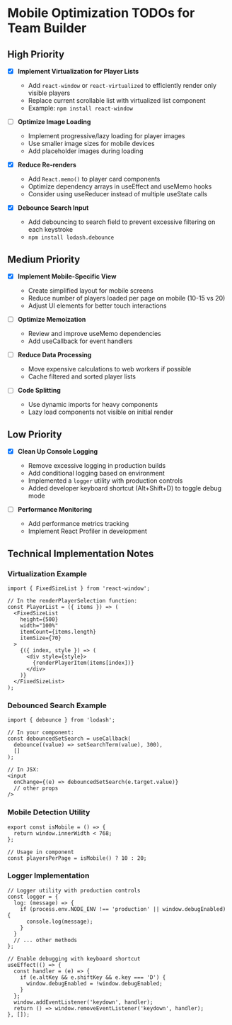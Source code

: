# Mobile Optimization TODOs for Team Builder

## High Priority

- [x] **Implement Virtualization for Player Lists**
  - Add `react-window` or `react-virtualized` to efficiently render only visible players
  - Replace current scrollable list with virtualized list component
  - Example: `npm install react-window`

- [ ] **Optimize Image Loading**
  - Implement progressive/lazy loading for player images
  - Use smaller image sizes for mobile devices
  - Add placeholder images during loading

- [x] **Reduce Re-renders**
  - Add `React.memo()` to player card components
  - Optimize dependency arrays in useEffect and useMemo hooks
  - Consider using useReducer instead of multiple useState calls

- [x] **Debounce Search Input**
  - Add debouncing to search field to prevent excessive filtering on each keystroke
  - `npm install lodash.debounce`

## Medium Priority

- [x] **Implement Mobile-Specific View**
  - Create simplified layout for mobile screens
  - Reduce number of players loaded per page on mobile (10-15 vs 20)
  - Adjust UI elements for better touch interactions

- [ ] **Optimize Memoization**
  - Review and improve useMemo dependencies
  - Add useCallback for event handlers

- [ ] **Reduce Data Processing**
  - Move expensive calculations to web workers if possible
  - Cache filtered and sorted player lists

- [ ] **Code Splitting**
  - Use dynamic imports for heavy components
  - Lazy load components not visible on initial render

## Low Priority

- [x] **Clean Up Console Logging**
  - Remove excessive logging in production builds
  - Add conditional logging based on environment
  - Implemented a `logger` utility with production controls
  - Added developer keyboard shortcut (Alt+Shift+D) to toggle debug mode

- [ ] **Performance Monitoring**
  - Add performance metrics tracking
  - Implement React Profiler in development

## Technical Implementation Notes

### Virtualization Example
```tsx
import { FixedSizeList } from 'react-window';

// In the renderPlayerSelection function:
const PlayerList = ({ items }) => (
  <FixedSizeList
    height={500}
    width="100%"
    itemCount={items.length}
    itemSize={70}
  >
    {({ index, style }) => (
      <div style={style}>
        {renderPlayerItem(items[index])}
      </div>
    )}
  </FixedSizeList>
);
```

### Debounced Search Example
```tsx
import { debounce } from 'lodash';

// In your component:
const debouncedSetSearch = useCallback(
  debounce((value) => setSearchTerm(value), 300),
  []
);

// In JSX:
<input
  onChange={(e) => debouncedSetSearch(e.target.value)}
  // other props
/>
```

### Mobile Detection Utility
```tsx
export const isMobile = () => {
  return window.innerWidth < 768;
};

// Usage in component
const playersPerPage = isMobile() ? 10 : 20;
```

### Logger Implementation
```tsx
// Logger utility with production controls
const logger = {
  log: (message) => {
    if (process.env.NODE_ENV !== 'production' || window.debugEnabled) {
      console.log(message);
    }
  }
  // ... other methods
};

// Enable debugging with keyboard shortcut
useEffect(() => {
  const handler = (e) => {
    if (e.altKey && e.shiftKey && e.key === 'D') {
      window.debugEnabled = !window.debugEnabled;
    }
  };
  window.addEventListener('keydown', handler);
  return () => window.removeEventListener('keydown', handler);
}, []);
``` 